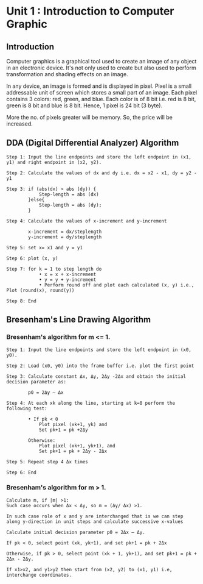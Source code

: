 # Unit 1 : Introduction to Computer Graphic

## Introduction

Computer graphics is a graphical tool used to create an image of any object in an electronic device. It's not only used to create but also used to perform transformation and shading effects on an image.

In any device, an image is formed and is displayed in pixel. Pixel is a small addressable unit of screen which stores a small part of an image. Each pixel contains 3 colors: red, green, and blue. Each color is of 8 bit i.e. red is 8 bit, green is 8 bit and blue is 8 bit. Hence, 1 pixel is 24 bit (3 byte).

More the no. of pixels greater will be memory. So, the price will be increased.

## DDA (Digital Differential Analyzer) Algorithm

    Step 1: Input the line endpoints and store the left endpoint in (x1, y1) and right endpoint in (x2, y2).
    
    Step 2: Calculate the values of dx and dy i.e. dx = x2 - x1, dy = y2 - y1
    
    Step 3: if (abs(dx) > abs (dy)) {
                Step-length = abs (dx)
            }else{
                Step-length = abs (dy);
            }
    
    Step 4: Calculate the values of x-increment and y-increment
            
            x-increment = dx/steplength
            y-increment = dy/steplength
    
    Step 5: set x= x1 and y = y1
    
    Step 6: plot (x, y)
    
    Step 7: for k = 1 to step length do
                • x = x + x-increment
                • y = y + y-increment
                • Perform round off and plot each calculated (x, y) i.e., Plot (round(x), round(y))
    
    Step 8: End

## Bresenham's Line Drawing Algorithm

### Bresenham's algorithm for m <= 1.

    Step 1: Input the line endpoints and store the left endpoint in (x0, y0).
    
    Step 2: Load (x0, y0) into the frame buffer i.e. plot the first point
    
    Step 3: Calculate constant Δx, Δy, 2Δy -2Δx and obtain the initial decision parameter as:
    
            p0 = 2Δy – Δx

    Step 4: At each xk along the line, starting at k=0 perform the following test:
            
            • If pk < 0
                Plot pixel (xk+1, yk) and
                Set pk+1 = pk +2Δy
            
            Otherwise:
                Plot pixel (xk+1, yk+1), and
                Set pk+1 = pk + 2Δy - 2Δx
    
    Step 5: Repeat step 4 Δx times
    
    Step 6: End

### Bresenham's algorithm for m > 1.

    Calculate m, if |m| >1:
    Such case occurs when Δx < Δy, so m = (Δy/ Δx) >1.

    In such case role of x and y are interchanged that is we can step along y-direction in unit steps and calculate successive x-values

    Calculate initial decision parameter p0 = 2Δx – Δy.

    If pk < 0, select point (xk, yk+1), and set pk+1 = pk + 2Δx
    
    Otherwise, if pk > 0, select point (xk + 1, yk+1), and set pk+1 = pk + 2Δx - 2Δy.
    
    If x1>x2, and y1>y2 then start from (x2, y2) to (x1, y1) i.e, interchange coordinates.